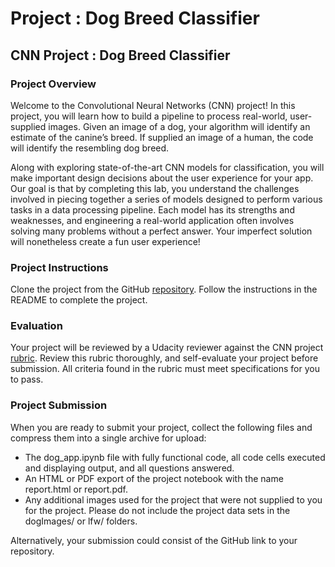 # Project : Dog Breed Classifier


## CNN Project : Dog Breed Classifier


### Project Overview
Welcome to the Convolutional Neural Networks (CNN) project! In this project, you will learn how to build a pipeline to process real-world, user-supplied images. Given an image of a dog, your algorithm will identify an estimate of the canine’s breed. If supplied an image of a human, the code will identify the resembling dog breed.

Along with exploring state-of-the-art CNN models for classification, you will make important design decisions about the user experience for your app. Our goal is that by completing this lab, you understand the challenges involved in piecing together a series of models designed to perform various tasks in a data processing pipeline. Each model has its strengths and weaknesses, and engineering a real-world application often involves solving many problems without a perfect answer. Your imperfect solution will nonetheless create a fun user experience!


### Project Instructions

Clone the project from the GitHub [repository](https://github.com/udacity/deep-learning-v2-pytorch/tree/master/project-dog-classification). Follow the instructions in the README to complete the project.


### Evaluation

Your project will be reviewed by a Udacity reviewer against the CNN project [rubric](https://review.udacity.com/#!/rubrics/2259/view). Review this rubric thoroughly, and self-evaluate your project before submission. All criteria found in the rubric must meet specifications for you to pass.


### Project Submission

When you are ready to submit your project, collect the following files and compress them into a single archive for upload:

* The dog_app.ipynb file with fully functional code, all code cells executed and displaying output, and all questions answered.
* An HTML or PDF export of the project notebook with the name report.html or report.pdf.
* Any additional images used for the project that were not supplied to you for the project. Please do not include the project data sets in the dogImages/ or lfw/ folders.

Alternatively, your submission could consist of the GitHub link to your repository.




